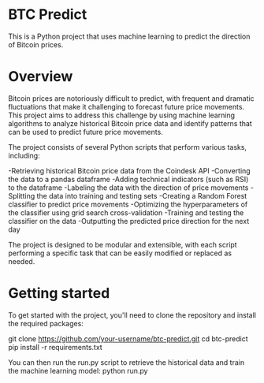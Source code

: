 # BTC Predict
This is a Python project that uses machine learning to predict the direction of Bitcoin prices.

# Overview
Bitcoin prices are notoriously difficult to predict, with frequent and dramatic fluctuations that make it challenging to forecast future price movements. This project aims to address this challenge by using machine learning algorithms to analyze historical Bitcoin price data and identify patterns that can be used to predict future price movements.

The project consists of several Python scripts that perform various tasks, including:

-Retrieving historical Bitcoin price data from the Coindesk API
-Converting the data to a pandas dataframe
-Adding technical indicators (such as RSI) to the dataframe
-Labeling the data with the direction of price movements
-Splitting the data into training and testing sets
-Creating a Random Forest classifier to predict price movements
-Optimizing the hyperparameters of the classifier using grid search cross-validation
-Training and testing the classifier on the data
-Outputting the predicted price direction for the next day

The project is designed to be modular and extensible, with each script performing a specific task that can be easily modified or replaced as needed.

# Getting started
To get started with the project, you'll need to clone the repository and install the required packages:

git clone https://github.com/your-username/btc-predict.git
cd btc-predict
pip install -r requirements.txt

You can then run the run.py script to retrieve the historical data and train the machine learning model:
python run.py
